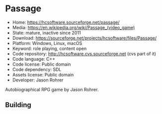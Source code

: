 # Passage

- Home: https://hcsoftware.sourceforge.net/passage/
- Media: https://en.wikipedia.org/wiki/Passage_(video_game)
- State: mature, inactive since 2011
- Download: https://sourceforge.net/projects/hcsoftware/files/Passage/
- Platform: Windows, Linux, macOS
- Keyword: role playing, content open
- Code repository: http://hcsoftware.cvs.sourceforge.net (cvs part of it)
- Code language: C++
- Code license: Public domain
- Code dependency: SDL
- Assets license: Public domain
- Developer: Jason Rohrer

Autobiographical RPG game by Jason Rohrer.

## Building
